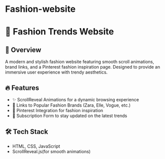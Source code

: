 # Fashion-website
# 👗 Fashion Trends Website  

## 📌 Overview  
A modern and stylish fashion website featuring smooth scroll animations, brand links, and a Pinterest fashion inspiration page. Designed to provide an immersive user experience with trendy aesthetics.  

## 🔥 Features  
- ✨ ScrollReveal Animations for a dynamic browsing experience  
- 🔗 Links to Popular Fashion Brands (Zara, Elle, Vogue, etc.)  
- 📌 Pinterest Integration for fashion inspiration  
- 💌 Subscription Form to stay updated on the latest trends  
  

## 🛠️ Tech Stack  
- HTML, CSS, JavaScript
- ScrollReveal.js(for smooth animations) 


